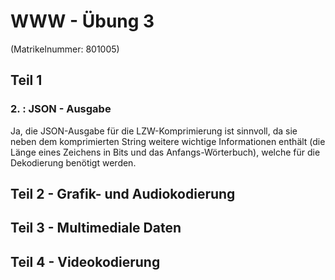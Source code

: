 # WWW - Übung 3
(Matrikelnummer: 801005)
## Teil 1
### 2. : JSON - Ausgabe
Ja, die JSON-Ausgabe für die LZW-Komprimierung ist sinnvoll, da sie neben dem komprimierten String weitere wichtige Informationen enthält (die Länge eines Zeichens in Bits und das Anfangs-Wörterbuch), welche für die Dekodierung benötigt werden.

## Teil 2 - Grafik- und Audiokodierung

## Teil 3 - Multimediale Daten

## Teil 4 - Videokodierung
<!--stackedit_data:
eyJoaXN0b3J5IjpbMTY4Mzg3ODA1NiwtMTgzMTE1NDY3NF19
-->